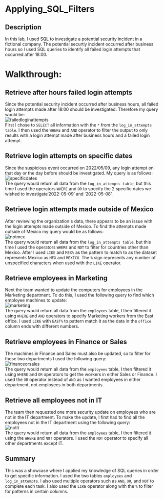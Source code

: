 # Applying_SQL_Filters

## Description
In this lab, I used SQL to investigate a potential security incident in a fictional company. The potential securtiy incident occurred after business hours so I used SQL queries to identify all failed login attempts that occurred after 18:00.

# Walkthrough:

## Retrieve after hours failed login attempts
Since the potential security incident occurred after business hours, all failed login attempts made after 18:00 should be investigated. Therefore my query would be:<br>
![failedloginattempts](https://i.imgur.com/9prKUDL.png)
<br>
First I chose to `SELECT` all information with the `*` from the `log_in_attempts table`. I then used the `WHERE` and `AND` operator to filter the output to only results with a login attempt made after business hours and a failed login attempt.

## Retrieve login attempts on specific dates
Since the suspicious event occurred on 2022/05/09, any login attempt on that day or the day before should be investigated. My query is as follows:<br>
![specificdates](https://i.imgur.com/y43gTP4.png)
<br>
The query would return all data from the `log_in_attempts table`, but this time I used the operators `WHERE` and `OR` to specify the 2 specific dates we wished to investigate‘2022-05-09’ and ‘2022-05-08’. 

## Retrieve login attempts made outside of Mexico
After reviewing the organization's data, there appears to be an issue with the login attempts made outside of Mexico. To find the attempts made outside of Mexico my query would be as follows:<br>
![notmex](https://imgur.com/QHMLmyA.png)
<br>
The query would return all data from the `log_in_attempts table`, but this time I used the operators `WHERE` and `NOT` to filter for countries other than Mexico. After I used `LIKE` and `MEX%` as the pattern to match to as the dataset represents Mexico as `MEX` and `MEXICO`. The `%` sign represents any number of unspecified characters when used with the `LIKE` operator.

## Retrieve employees in Marketing
Next the team wanted to update the computers for employees in the Marketing department. To do this, I used the following query to find which employee machines to update:<br>
![marketing](https://imgur.com/8dTsNBw.png)
<br>
The query would return all data from the `employees` table, I then filtered it using `WHERE` and `AND` operators to specify Marketing workers from the East office. I used `LIKE` with `EAST%` to pattern match it as the data in the `office` column ends with different numbers.

## Retrieve employees in Finance or Sales
The machines in Finance and Sales must also be updated, so to filter for these two departments I used the following query:<br>
![financeorsales](https://imgur.com/s76a2AA.png)<br>
The query would return all data from the `employees` table, I then filtered it using `WHERE` and `OR` operators to get the workers in either Sales or Finance. I used the `OR` operator instead of `AND` as I wanted employees in either department, not employees in both departments.
## Retrieve all employees not in IT
The team then requested one more security update on employees who are not in the IT department. To make the update, I first had to find all the employees not in the IT department using the following query:<br>
![notit](https://imgur.com/nZuabVu.png)
<br>
The query would return all data from the `employees` table, I then filtered it using the `WHERE` and `NOT` operators. I used the `NOT` operator to specify all other departments except IT. 
## Summary
This was a showcase where I applied my knowledge of SQL queries in order to get specific information. I used the two tables `employees` and `log_in_attempts`. I also used multiple operators such as `AND`, `OR`, and `NOT` to complete each task. I also used the `LIKE` operator along with the `%` to filter for patterns in certain columns.
